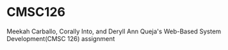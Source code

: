 # CMSC126
Meekah Carballo, Corally Into, and Deryll Ann Queja's Web-Based System Development(CMSC 126) assignment
